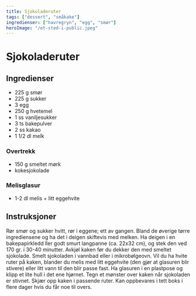 ```yaml
---
title: Sjokoladeruter
tags: ["dessert", "småkake"]
ingredienser: ["havregryn", "egg", "smør"]
heroImage: "/et-sted-i-public.jpeg"
---
```


# Sjokoladeruter

## Ingredienser

- 225 g smør
- 225 g sukker
- 3 egg
- 250 g hvetemel
- 1 ss vaniljesukker
- 3 ts bakepulver
- 2 ss kakao
- 1 1/2 dl melk

### Overtrekk

- 150 g smeltet mørk
- kokesjokolade

### Melisglasur

- 1-2 dl melis + litt eggehvite

## Instruksjoner

Rør smør og sukker hvitt, rør i eggene; ett av gangen. Bland de øverige tørre ingrediensene og ha det i deigen skiftevis med melken. Ha deigen i en bakepapirkledd ller godt smurt langpanne (ca. 22x32 cm), og stek den ved 170 gr. i 30-40 minutter. Avkjøl kaken før du dekker den med smeltet sjokolade. Smelt sjokoladen i vannbad eller i mikrobølgeovn. Vil du ha hvite ruter på kaken, blander du melis med litt eggehvite (den gjør at glasuren blir stivere) eller litt vann til den blir passe fast. Ha glasuren i en plastpose og klipp et lite hull i det ene hjørnet. Tegn et mønster over kaken når sjokoladen er stivnet. Skjær opp kaken i passende ruter. Kan oppbevares i tett boks i flere dager hvis du får noe til overs.
